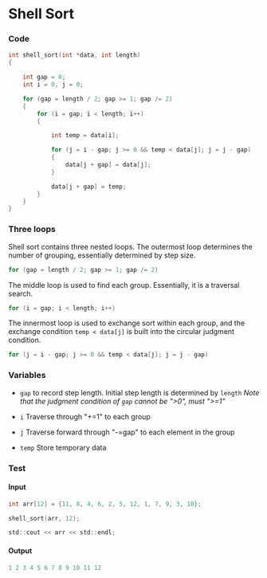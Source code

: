 # Shell Sort

### Code
```c++
int shell_sort(int *data, int length)
{

    int gap = 0;
    int i = 0, j = 0;

    for (gap = length / 2; gap >= 1; gap /= 2)
    {
        for (i = gap; i < length; i++)
        {

            int temp = data[i];

            for (j = i - gap; j >= 0 && temp < data[j]; j = j - gap)
            {
                data[j + gap] = data[j];
            }

            data[j + gap] = temp;
        }
    }
}
```

### Three loops

Shell sort contains three nested loops.
The outermost loop determines the number of grouping, essentially determined by step size.
```c
for (gap = length / 2; gap >= 1; gap /= 2)
```

The middle loop is used to find each group. Essentially, it is a traversal search.
```c
for (i = gap; i < length; i++)
```

The innermost loop is used to exchange sort within each group, and the exchange condition ```temp < data[j]``` is built into the circular judgment condition.
```c 
for (j = i - gap; j >= 0 && temp < data[j]; j = j - gap)
```

### Variables
+ `gap` to record step length. Initial step length is determined by `length` 
*Note that the judgment condition of `gap` cannot be ">0", must ">=1"*
  
+ `i` Traverse through "+=1" to each group

+ `j` Traverse forward through "-=gap" to each element in the group

+ `temp`  Store temporary data

### Test
#### Input
```c
int arr[12] = {11, 8, 4, 6, 2, 5, 12, 1, 7, 9, 3, 10};

shell_sort(arr, 12);

std::cout << arr << std::endl;
```
#### Output
```c
1 2 3 4 5 6 7 8 9 10 11 12
```
